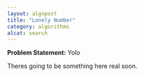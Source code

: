 ```yaml
---
layout: algopost
title: "Lonely Number"
category: algorithms
alcat: search
---
```


**Problem Statement:** Yolo


Theres going to be something here real soon.